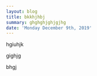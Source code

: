 ```yaml
---
layout: blog
title: bkkhjhbj
summary: ghghghjghjgjhg
date: 'Monday December 9th, 2019'
---
```

hgiuhjk

gighjg

bhgj
